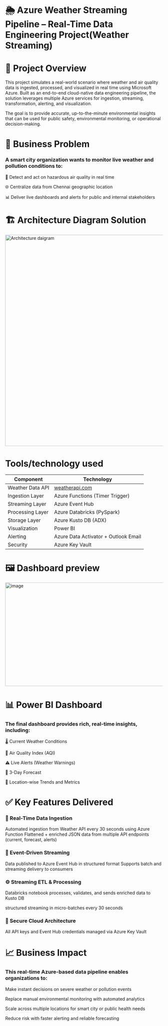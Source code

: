 # 🌦️ Azure Weather Streaming Pipeline – Real-Time Data Engineering Project(Weather Streaming)

# 🚀 Project Overview
This project simulates a real-world scenario where weather and air quality data is ingested, processed, and visualized in real time using Microsoft Azure. Built as an end-to-end cloud-native data engineering pipeline, the solution leverages multiple Azure services for ingestion, streaming, transformation, alerting, and visualization.

The goal is to provide accurate, up-to-the-minute environmental insights that can be used for public safety, environmental monitoring, or operational decision-making.


# 🎯 Business Problem

### A smart city organization wants to monitor live weather and pollution conditions to:

🚨 Detect and act on hazardous air quality in real time

🌐 Centralize data from  Chennai geographic location

📊 Deliver live dashboards and alerts for public and internal stakeholders


# 🏗️ Architecture Diagram Solution 



<img width="1200" height="675" alt="Architecture daigram" src="https://github.com/user-attachments/assets/212ea690-93f6-4498-b244-3b02ad32aae4" />


# Tools/technology used

| Component        | Technology                                    |
| ---------------- | --------------------------------------------- |
| Weather Data API | [weatherapi.com](https://www.weatherapi.com/) |
| Ingestion Layer  | Azure Functions (Timer Trigger)               |
| Streaming Layer  | Azure Event Hub                               |
| Processing Layer | Azure Databricks (PySpark)                    |
| Storage Layer    | Azure Kusto DB (ADX)                          |
| Visualization    | Power BI                                      |
| Alerting         | Azure Data Activator + Outlook Email          |
| Security         | Azure Key Vault                               |


# 🖼️ Dashboard preview 

<img width="637" height="331" alt="image" src="https://github.com/user-attachments/assets/e78d3327-8b5c-40d4-9dd9-45385109439d" />

# 📊 Power BI Dashboard
### The final dashboard provides rich, real-time insights, including:

🌡️ Current Weather Conditions

🧪 Air Quality Index (AQI)

⚠️ Live Alerts (Weather Warnings)

📅 3-Day Forecast

📍 Location-wise Trends and Metrics



# ✅ Key Features Delivered

### 🔁 Real-Time Data Ingestion
Automated ingestion from Weather API every 30 seconds using Azure Function
Flattened + enriched JSON data from multiple API endpoints (current, forecast, alerts)

### 📡 Event-Driven Streaming
Data published to Azure Event Hub in structured format
Supports batch and streaming delivery to consumers

### ⚙️ Streaming ETL & Processing
Databricks notebook processes, validates, and sends enriched data to Kusto DB

structured streaming in micro-batches every 30 seconds

### 🔐 Secure Cloud Architecture
All API keys and Event Hub credentials managed via Azure Key Vault


# 📈 Business Impact
### This real-time Azure-based data pipeline enables organizations to:

Make instant decisions on severe weather or pollution events

Replace manual environmental monitoring with automated analytics

Scale across multiple locations for smart city or public health needs

Reduce risk with faster alerting and reliable forecasting








